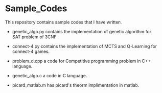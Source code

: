 # Sample_Codes
This repository contains sample codes that I have written.

* genetic_algo.py 
contains the implementation of genetic algorithm for SAT problem of 3CNF

* connect-4.py 
contains the implementation of MCTS and Q-Learning for connect-4 games.

* problem_d.cpp 
a code for Competitive programming problem in C++ language.

* genetic_algo.c 
a code in C language.

* picard_matlab.m has picard's theorm implimentation in matlab.


